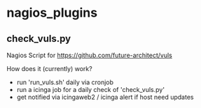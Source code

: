 # nagios_plugins

## check_vuls.py 

Nagios Script for https://github.com/future-architect/vuls

How does it (currently) work?
- run 'run_vuls.sh' daily via cronjob
- run a icinga job for a daily check of 'check_vuls.py'
- get notified via icingaweb2 / icinga alert if host need updates